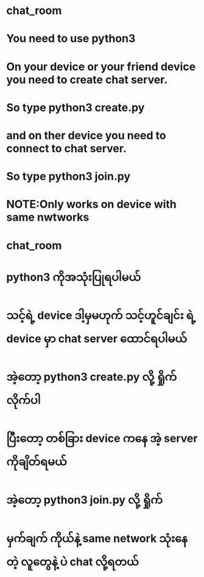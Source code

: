 # chat_room
# You need to use python3
# On your device or your friend device you need to create chat server.
# So type python3 create.py
# and on ther device you need to connect to chat server.
# So type python3 join.py
# NOTE:Only works on device with same nwtworks

# chat_room
# python3 ကိုအသုံးပြုရပါမယ်
# သင့်ရဲ့ device ဒါ့မှမဟုက် သင့်ဟူင်ချင်း ရဲ့ device မှာ chat server ထောင်ရပါမယ်
# အဲ့တော့ python3 create.py လို့ ရှိုက်လိုက်ပါ
# ပြီးတော့ တစ်ခြား device ကနေ အဲ့ server ကိုချိတ်ရမယ်
# အဲ့တော့ python3 join.py လို့ ရှိုက်
# မှက်ချက် ကိုယ်နဲ့ same network သုံးနေတဲ့ လူတွေနဲ့ ပဲ chat လို့ရတယ်
